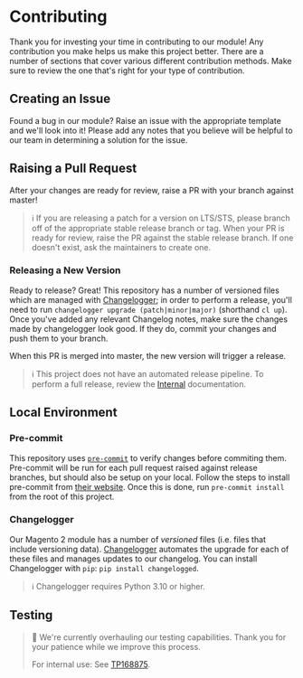 # Contributing

Thank you for investing your time in contributing to our module! Any
contribution you make helps us make this project better. There are a number
of sections that cover various different contribution methods. Make sure to
review the one that's right for your type of contribution.

## Creating an Issue

Found a bug in our module? Raise an issue with the appropriate template and
we'll look into it! Please add any notes that you believe will be helpful to
our team in determining a solution for the issue.

## Raising a Pull Request

After your changes are ready for review, raise a PR with your branch against master!

> ℹ️  If you are releasing a patch for a version on LTS/STS, please branch off
> of the appropriate stable release branch or tag. When your PR is ready for review,
> raise the PR against the stable release branch. If one doesn't exist, ask the
> maintainers to create one.

### Releasing a New Version

Ready to release? Great! This repository has a number of versioned files which are
managed with [Changelogger](https://pypi.org/project/changelogged/); in order to
perform a release, you'll need to run `changelogger upgrade (patch|minor|major)`
(shorthand `cl up`). Once you've added any relevant Changelog notes, make sure
the changes made by changelogger look good. If they do, commit your changes and
push them to your branch.

When this PR is merged into master, the new version will trigger a release.

> ℹ️  This project does not have an automated release pipeline. To perform a full
> release, review the [Internal](INTERNAL.md) documentation.
## Local Environment

### Pre-commit

This repository uses [`pre-commit`](https://pre-commit.com/) to verify changes
before commiting them. Pre-commit will be run for each pull request raised
against release branches, but should also be setup on your local. Follow the
steps to install pre-commit from [their website](https://pre-commit.com/).
Once this is done, run `pre-commit install` from the root of this project.

### Changelogger

Our Magento 2 module has a number of _versioned_ files (i.e. files that include
versioning data). [Changelogger](https://pypi.org/project/changelogged/) automates
the upgrade for each of these files and manages updates to our changelog. You can
install Changelogger with `pip`: `pip install changelogged`.

> ℹ️  Changelogger requires Python 3.10 or higher.

## Testing

> 🚧 We're currently overhauling our testing capabilities. Thank you for your
> patience while we improve this process.
>
> For internal use: See [TP168875](https://klaviyo.tpondemand.com/entity/168875-spike-sfcc-src-directory-migration-strategy).
>